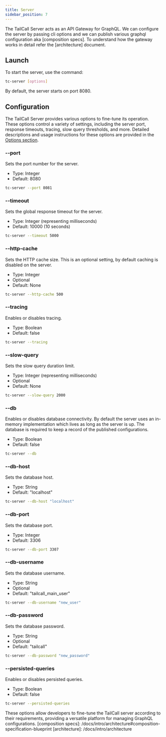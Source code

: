 ```yaml
---
title: Server
sidebar_position: 7
---
```


The TailCall Server acts as an API Gateway for GraphQL. We can configure the server by passing cli options and we can publish various graphql configuration aka [composition specs]. To understand how the gateway works in detail refer the [architecture] document.

## Launch

To start the server, use the command:

```bash
tc-server [options]
```

By default, the server starts on port 8080.

## Configuration

The TailCall Server provides various options to fine-tune its operation. These options control a variety of settings, including the server port, response timeouts, tracing, slow query thresholds, and more. Detailed descriptions and usage instructions for these options are provided in the [Options section](#options).

### --port

Sets the port number for the server.

- Type: Integer
- Default: 8080

```bash
tc-server --port 8081
```

### --timeout

Sets the global response timeout for the server.

- Type: Integer (representing milliseconds)
- Default: 10000 (10 seconds)

```bash
tc-server --timeout 5000
```

### --http-cache

Sets the HTTP cache size. This is an optional setting, by default caching is disabled on the server.

- Type: Integer
- Optional
- Default: None

```bash
tc-server --http-cache 500
```

### --tracing

Enables or disables tracing.

- Type: Boolean
- Default: false

```bash
tc-server --tracing
```

### --slow-query

Sets the slow query duration limit.

- Type: Integer (representing milliseconds)
- Optional
- Default: None

```bash
tc-server --slow-query 2000
```

### --db

Enables or disables database connectivity. By default the server uses an in-memory implementation which lives as long as the server is up. The database is required to keep a record of the published configurations.

- Type: Boolean
- Default: false

```bash
tc-server --db
```

### --db-host

Sets the database host.

- Type: String
- Default: "localhost"

```bash
tc-server --db-host "localhost"
```

### --db-port

Sets the database port.

- Type: Integer
- Default: 3306

```bash
tc-server --db-port 3307
```

### --db-username

Sets the database username.

- Type: String
- Optional
- Default: "tailcall_main_user"

```bash
tc-server --db-username "new_user"
```

### --db-password

Sets the database password.

- Type: String
- Optional
- Default: "tailcall"

```bash
tc-server --db-password "new_password"
```

### --persisted-queries

Enables or disables persisted queries.

- Type: Boolean
- Default: false

```bash
tc-server --persisted-queries
```

These options allow developers to fine-tune the TailCall server according to their requirements, providing a versatile platform for managing GraphQL configurations.
[composition specs]: /docs/intro/architecture#composition-specification-blueprint
[architecture]: /docs/intro/architecture
